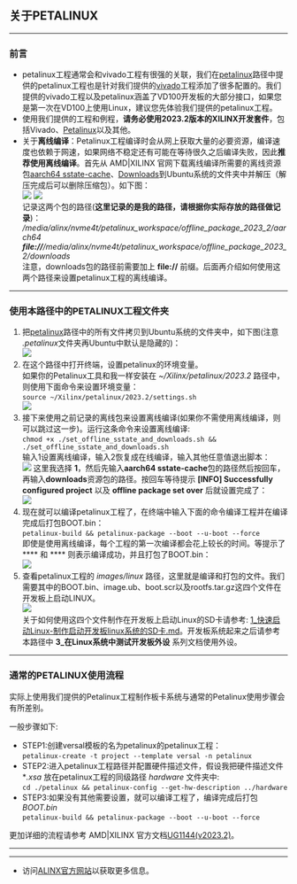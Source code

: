 ## 关于PETALINUX
---
### 前言
- petalinux工程通常会和vivado工程有很强的关联，我们在[petalinux](../../petalinux)路径中提供的petalinux工程也是针对我们提供的[vivado](../../vivado)工程添加了很多配置的。我们提供的vivado工程以及petalinux涵盖了VD100开发板的大部分接口，如果您是第一次在VD100上使用Linux，建议您先体验我们提供的petalinux工程。
- 使用我们提供的工程和例程，**请务必使用2023.2版本的XILINX开发套件**，包括Vivado、[Petalinux](https://www.xilinx.com/member/forms/download/xef.html?filename=petalinux-v2023.2-10121855-installer.run)以及其他。
- 关于**离线编译**：Petalinux工程编译时会从网上获取大量的必要资源，编译速度也依赖于网速，如果网络不稳定还有可能在等待很久之后编译失败，因此**推荐使用离线编译**。首先从 AMD|XILINX 官网下载离线编译所需要的离线资源包[aarch64 sstate-cache](https://www.xilinx.com/member/forms/download/xef.html?filename=sstate_aarch64_2023.2_10121051.tar.gz)、[Downloads](https://www.xilinx.com/member/forms/download/xef.html?filename=downloads_2023.2_10121051.tar.gz)到Ubuntu系统的文件夹中并解压（解压完成后可以删除压缩包）。如下图：\
![](../images/20.png) ![](../images/21.png) \
记录这两个包的路径(**这里记录的是我的路径，请根据你实际存放的路径做记录**)：\
*/media/alinx/nvme4t/petalinux_workspace/offline_package_2023_2/aarch64* \
***file://**/media/alinx/nvme4t/petalinux_workspace/offline_package_2023_2/downloads* \
注意，downloads包的路径前需要加上 **file://** 前缀。后面再介绍如何使用这两个路径来设置petalinux工程的离线编译。

---
### 使用本路径中的PETALINUX工程文件夹
1. 把[petalinux](../../petalinux)路径中的所有文件拷贝到Ubuntu系统的文件夹中，如下图(注意 *.petalinux*文件夹再Ubuntu中默认是隐藏的)：\
![](../images/22.png)
2. 在这个路径中打开终端，设置petalinux的环境变量。\
如果你的Petalinux工具和我一样安装在 *~/Xilinx/petalinux/2023.2* 路径中，则使用下面命令来设置环境变量：\
`source ~/Xilinx/petalinux/2023.2/settings.sh` \
![](../images/23.png)
3. 接下来使用之前记录的离线包来设置离线编译(如果你不需使用离线编译，则可以跳过这一步)。运行这条命令来设置离线编译: \
`chmod +x ./set_offline_sstate_and_downloads.sh && ./set_offline_sstate_and_downloads.sh` \
输入1设置离线编译，输入2恢复成在线编译，输入其他任意值退出脚本：\
![](../images/24.png)
这里我选择 **1**，然后先输入**aarch64 sstate-cache**包的路径然后按回车，
再输入**downloads**资源包的路径。按回车等待提示 **[INFO] Successfully configured project** 以及 **offline package set over** 后就设置完成了：\
![](../images/25.png)
5. 现在就可以编译petalinux工程了，在终端中输入下面的命令编译工程并在编译完成后打包BOOT.bin：\
`petalinux-build && petalinux-package --boot --u-boot --force`\
即使是使用离线编译，每个工程的第一次编译都会花上较长的时间。等提示了 **** 和 **** 则表示编译成功，并且打包了BOOT.bin：\
![](../images/26.png)
6. 查看petalinux工程的 *images/linux* 路径，这里就是编译和打包的文件。我们需要其中的BOOT.bin、image.ub、boot.scr以及rootfs.tar.gz这四个文件在开发板上启动LINUX。\
![](../images/27.png) \
关于如何使用这四个文件制作在开发板上启动Linux的SD卡请参考: [1_快速启动Linux-制作启动开发板linux系统的SD卡.md](./1_快速启动Linux-制作启动开发板linux系统的SD卡.md)。开发板系统起来之后请参考本路径中 **3_在Linux系统中测试开发板外设** 系列文档使用外设。

---
### 通常的PETALINUX使用流程
实际上使用我们提供的Petalinux工程制作板卡系统与通常的Petalinux使用步骤会有所差别。

一般步骤如下:
- STEP1:创建versal模板的名为petalinux的petalinux工程：\
`petalinux-create -t project --template versal -n petalinux` 
- STEP2:进入petalinux工程路径并配置硬件描述文件，假设我把硬件描述文件 **.xsa* 放在petalinux工程的同级路径 *hardware* 文件夹中:  \
`cd ./petalinux && petalinux-config --get-hw-description ../hardware` 
- STEP3:如果没有其他需要设置，就可以编译工程了，编译完成后打包*BOOT.bin* \
`petalinux-build && petalinux-package --boot --u-boot --force` 

更加详细的流程请参考 AMD|XILINX 官方文档[UG1144(v2023.2)](https://docs.xilinx.com/r/en-US/ug1144-petalinux-tools-reference-guide)。

---
---
- 访问[ALINX官方网站](https://www.alinx.com)以获取更多信息。
